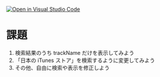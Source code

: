 [![Open in Visual Studio Code](https://classroom.github.com/assets/open-in-vscode-2e0aaae1b6195c2367325f4f02e2d04e9abb55f0b24a779b69b11b9e10269abc.svg)](https://classroom.github.com/online_ide?assignment_repo_id=16818510&assignment_repo_type=AssignmentRepo)
# 課題

1. 検索結果のうち trackName だけを表示してみよう
1. 「日本の iTunes ストア」を検索するように変更してみよう
1. その他、自由に検索や表示を修正しよう
